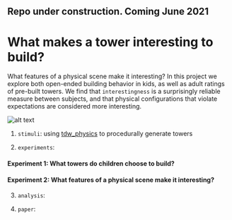 ## Repo under construction. Coming June 2021

# What makes a tower interesting to build?
What features of a physical scene make it interesting? In this project we explore both open-ended building behavior in kids, as well as adult ratings of pre-built towers. We find that ``interestingness`` is a surprisingly reliable measure between subjects, and that physical configurations that violate expectations are considered more interesting.

![alt text](https://github.com/cogtoolslab/curiotower_CogSci2021/blob/master/stimuli/cooltower_example.jpeg)

1. `stimuli`: using [tdw_physics](https://github.com/cogtoolslab/tdw_physics) to procedurally generate towers

2. `experiments`:
#### Experiment 1: What towers do children choose to build?


#### Experiment 2: What features of a physical scene make it interesting?

3. `analysis`:

4. `paper`:
